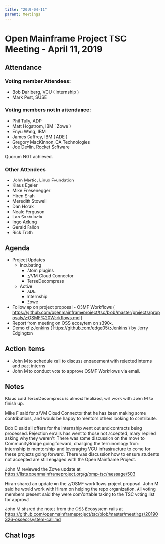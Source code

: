 ```yaml
---
title: "2019-04-11"
parent: Meetings
---
```

# Open Mainframe Project TSC Meeting - April 11, 2019

## Attendance

### Voting member Attendees:

* Bob Dahlberg, VCU ( Internship )
* Mark Post, SUSE

### Voting members not in attendance:

* Phil Tully, ADP
* Matt Hogstrom, IBM ( Zowe )
* Enyu Wang, IBM
* James Caffrey, IBM ( ADE )
* Gregory MacKinnon, CA Technologies
* Joe Devlin, Rocket Software

Quorum NOT achieved.

### Other Attendees

* John Mertic, Linux Foundation
* Klaus Egeler
* Mike Friesenegger
* Hiren Shah
* Meredith Stowell
* Dan Horak
* Neale Ferguson
* Len Santalucia
* Ingo Adlung
* Gerald Fallon
* Rick Troth

## Agenda

* Project Updates
  * Incubating
    * Atom plugins
    * z/VM Cloud Connector
    * TerseDecompress
  * Active
    * ADE
    * Internship
    * Zowe
* Follow up on project proposal - OSMF Workflows ( https://github.com/openmainframeproject/tsc/blob/master/projects/proposals/z:OSMF%20Workflows.md )
* Report from meeting on OSS ecosytem on s390x.
* Demo of zJenkins ( https://github.com/edge05/zJenkins ) by Jerry Edgington

## Action Items

- John M to schedule call to discuss engagement with rejected interns and past interns
- John M to conduct vote to approve OSMF Workflows via email.

## Notes

Klaus said TerseDecompress is almost finalized, will work with John M to finish up.

Mike F said for z/VM Cloud Connector that he has been making some contributions, and would be happy to mentors others looking to contribute.

Bob D said all offers for the internship went out and contracts being processed. Rejection emails has went to those not accepted, many replied asking why they weren't. There was some discussion on the move to CommunityBridge going forward, changing the terminonlogy from internship to mentorship, and leveraging VCU infrastructure to come for these projects going forward. There was discussion how to ensure students not accepted are still engaged with the Open Mainframe Project.

John M reviewed the Zowe update at https://lists.openmainframeproject.org/g/omp-tsc/message/503

Hiran shared an update on the z/OSMF workflows project proposal. John M said he would work with Hiram on helping the repo organization. All voting members present said they were comfortable taking to the TSC voting list for approval.

John M shared the notes from the OSS Ecosystem calls at https://github.com/openmainframeproject/tsc/blob/master/meetings/20190326-ossecosystem-call.md

## Chat logs
